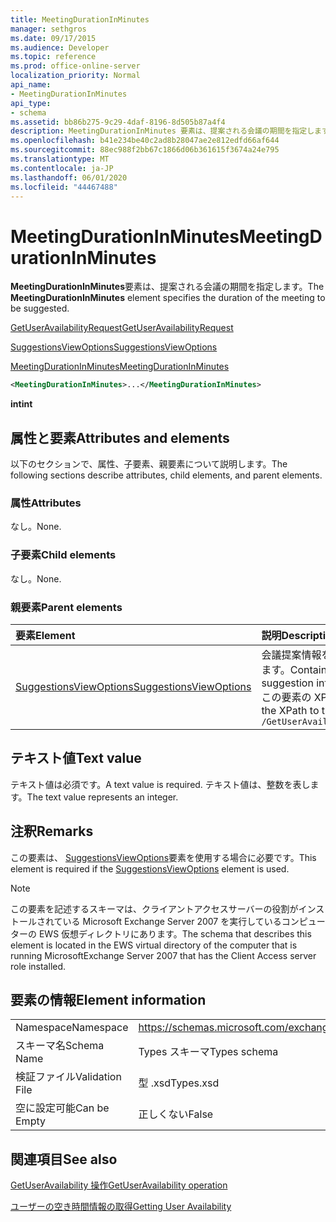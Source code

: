 ```yaml
---
title: MeetingDurationInMinutes
manager: sethgros
ms.date: 09/17/2015
ms.audience: Developer
ms.topic: reference
ms.prod: office-online-server
localization_priority: Normal
api_name:
- MeetingDurationInMinutes
api_type:
- schema
ms.assetid: bb86b275-9c29-4daf-8196-8d505b87a4f4
description: MeetingDurationInMinutes 要素は、提案される会議の期間を指定します。
ms.openlocfilehash: b41e234be40c2ad8b28047ae2e812edfd66af644
ms.sourcegitcommit: 88ec988f2bb67c1866d06b361615f3674a24e795
ms.translationtype: MT
ms.contentlocale: ja-JP
ms.lasthandoff: 06/01/2020
ms.locfileid: "44467488"
---
```

# <a name="meetingdurationinminutes"></a><span data-ttu-id="87dfe-103">MeetingDurationInMinutes</span><span class="sxs-lookup"><span data-stu-id="87dfe-103">MeetingDurationInMinutes</span></span>

<span data-ttu-id="87dfe-104">**MeetingDurationInMinutes**要素は、提案される会議の期間を指定します。</span><span class="sxs-lookup"><span data-stu-id="87dfe-104">The **MeetingDurationInMinutes** element specifies the duration of the meeting to be suggested.</span></span> 
  
[<span data-ttu-id="87dfe-105">GetUserAvailabilityRequest</span><span class="sxs-lookup"><span data-stu-id="87dfe-105">GetUserAvailabilityRequest</span></span>](getuseravailabilityrequest.md)
  
[<span data-ttu-id="87dfe-106">SuggestionsViewOptions</span><span class="sxs-lookup"><span data-stu-id="87dfe-106">SuggestionsViewOptions</span></span>](suggestionsviewoptions.md)
  
[<span data-ttu-id="87dfe-107">MeetingDurationInMinutes</span><span class="sxs-lookup"><span data-stu-id="87dfe-107">MeetingDurationInMinutes</span></span>](meetingdurationinminutes.md)
  
```xml
<MeetingDurationInMinutes>...</MeetingDurationInMinutes>
```

 <span data-ttu-id="87dfe-108">**int**</span><span class="sxs-lookup"><span data-stu-id="87dfe-108">**int**</span></span>
## <a name="attributes-and-elements"></a><span data-ttu-id="87dfe-109">属性と要素</span><span class="sxs-lookup"><span data-stu-id="87dfe-109">Attributes and elements</span></span>

<span data-ttu-id="87dfe-110">以下のセクションで、属性、子要素、親要素について説明します。</span><span class="sxs-lookup"><span data-stu-id="87dfe-110">The following sections describe attributes, child elements, and parent elements.</span></span>
  
### <a name="attributes"></a><span data-ttu-id="87dfe-111">属性</span><span class="sxs-lookup"><span data-stu-id="87dfe-111">Attributes</span></span>

<span data-ttu-id="87dfe-112">なし。</span><span class="sxs-lookup"><span data-stu-id="87dfe-112">None.</span></span>
  
### <a name="child-elements"></a><span data-ttu-id="87dfe-113">子要素</span><span class="sxs-lookup"><span data-stu-id="87dfe-113">Child elements</span></span>

<span data-ttu-id="87dfe-114">なし。</span><span class="sxs-lookup"><span data-stu-id="87dfe-114">None.</span></span>
  
### <a name="parent-elements"></a><span data-ttu-id="87dfe-115">親要素</span><span class="sxs-lookup"><span data-stu-id="87dfe-115">Parent elements</span></span>

|<span data-ttu-id="87dfe-116">**要素**</span><span class="sxs-lookup"><span data-stu-id="87dfe-116">**Element**</span></span>|<span data-ttu-id="87dfe-117">**説明**</span><span class="sxs-lookup"><span data-stu-id="87dfe-117">**Description**</span></span>|
|:-----|:-----|
|[<span data-ttu-id="87dfe-118">SuggestionsViewOptions</span><span class="sxs-lookup"><span data-stu-id="87dfe-118">SuggestionsViewOptions</span></span>](suggestionsviewoptions.md) <br/> |<span data-ttu-id="87dfe-119">会議提案情報を取得するためのオプションが含まれています。</span><span class="sxs-lookup"><span data-stu-id="87dfe-119">Contains the options for obtaining meeting suggestion information.</span></span>  <br/> <span data-ttu-id="87dfe-120">この要素の XPath を次に示します。</span><span class="sxs-lookup"><span data-stu-id="87dfe-120">The following is the XPath to this element:</span></span>  <br/>  `/GetUserAvailabilityRequest/SuggestionViewOptions` <br/> |
   
## <a name="text-value"></a><span data-ttu-id="87dfe-121">テキスト値</span><span class="sxs-lookup"><span data-stu-id="87dfe-121">Text value</span></span>

<span data-ttu-id="87dfe-122">テキスト値は必須です。</span><span class="sxs-lookup"><span data-stu-id="87dfe-122">A text value is required.</span></span> <span data-ttu-id="87dfe-123">テキスト値は、整数を表します。</span><span class="sxs-lookup"><span data-stu-id="87dfe-123">The text value represents an integer.</span></span>
  
## <a name="remarks"></a><span data-ttu-id="87dfe-124">注釈</span><span class="sxs-lookup"><span data-stu-id="87dfe-124">Remarks</span></span>

<span data-ttu-id="87dfe-125">この要素は、 [SuggestionsViewOptions](suggestionsviewoptions.md)要素を使用する場合に必要です。</span><span class="sxs-lookup"><span data-stu-id="87dfe-125">This element is required if the [SuggestionsViewOptions](suggestionsviewoptions.md) element is used.</span></span> 
  
> [!NOTE]
> <span data-ttu-id="87dfe-126">この要素を記述するスキーマは、クライアントアクセスサーバーの役割がインストールされている Microsoft Exchange Server 2007 を実行しているコンピューターの EWS 仮想ディレクトリにあります。</span><span class="sxs-lookup"><span data-stu-id="87dfe-126">The schema that describes this element is located in the EWS virtual directory of the computer that is running MicrosoftExchange Server 2007 that has the Client Access server role installed.</span></span> 
  
## <a name="element-information"></a><span data-ttu-id="87dfe-127">要素の情報</span><span class="sxs-lookup"><span data-stu-id="87dfe-127">Element information</span></span>

|||
|:-----|:-----|
|<span data-ttu-id="87dfe-128">Namespace</span><span class="sxs-lookup"><span data-stu-id="87dfe-128">Namespace</span></span>  <br/> |https://schemas.microsoft.com/exchange/services/2006/types  <br/> |
|<span data-ttu-id="87dfe-129">スキーマ名</span><span class="sxs-lookup"><span data-stu-id="87dfe-129">Schema Name</span></span>  <br/> |<span data-ttu-id="87dfe-130">Types スキーマ</span><span class="sxs-lookup"><span data-stu-id="87dfe-130">Types schema</span></span>  <br/> |
|<span data-ttu-id="87dfe-131">検証ファイル</span><span class="sxs-lookup"><span data-stu-id="87dfe-131">Validation File</span></span>  <br/> |<span data-ttu-id="87dfe-132">型 .xsd</span><span class="sxs-lookup"><span data-stu-id="87dfe-132">Types.xsd</span></span>  <br/> |
|<span data-ttu-id="87dfe-133">空に設定可能</span><span class="sxs-lookup"><span data-stu-id="87dfe-133">Can be Empty</span></span>  <br/> |<span data-ttu-id="87dfe-134">正しくない</span><span class="sxs-lookup"><span data-stu-id="87dfe-134">False</span></span>  <br/> |
   
## <a name="see-also"></a><span data-ttu-id="87dfe-135">関連項目</span><span class="sxs-lookup"><span data-stu-id="87dfe-135">See also</span></span>



[<span data-ttu-id="87dfe-136">GetUserAvailability 操作</span><span class="sxs-lookup"><span data-stu-id="87dfe-136">GetUserAvailability operation</span></span>](getuseravailability-operation.md)


[<span data-ttu-id="87dfe-137">ユーザーの空き時間情報の取得</span><span class="sxs-lookup"><span data-stu-id="87dfe-137">Getting User Availability</span></span>](https://msdn.microsoft.com/library/d4133fcb-9b0f-4e6b-aadf-a389da83516a%28Office.15%29.aspx)

